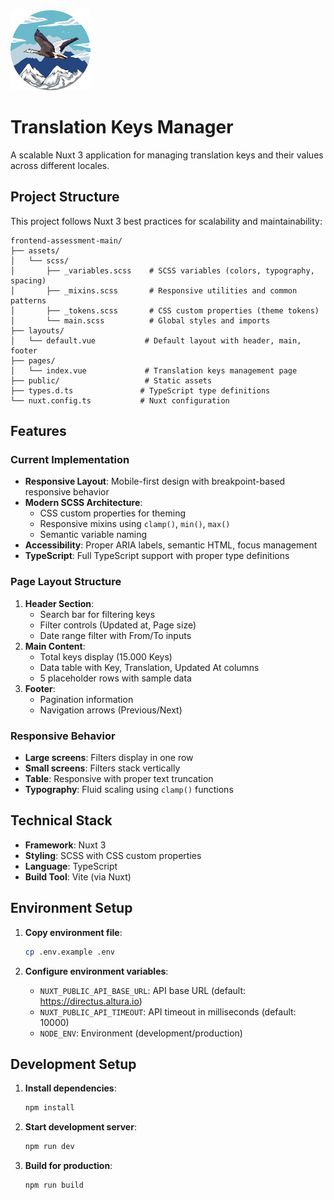 <img src="assets/images/goose.png" class="goose" style="width: 128px; height: 128px"/>

# Translation Keys Manager

A scalable Nuxt 3 application for managing translation keys and their values across different locales.

## Project Structure

This project follows Nuxt 3 best practices for scalability and maintainability:

```
frontend-assessment-main/
├── assets/
│   └── scss/
│       ├── _variables.scss    # SCSS variables (colors, typography, spacing)
│       ├── _mixins.scss       # Responsive utilities and common patterns
│       ├── _tokens.scss       # CSS custom properties (theme tokens)
│       └── main.scss          # Global styles and imports
├── layouts/
│   └── default.vue           # Default layout with header, main, footer
├── pages/
│   └── index.vue             # Translation keys management page
├── public/                   # Static assets
├── types.d.ts               # TypeScript type definitions
└── nuxt.config.ts           # Nuxt configuration
```

## Features

### Current Implementation

- **Responsive Layout**: Mobile-first design with breakpoint-based responsive behavior
- **Modern SCSS Architecture**:
  - CSS custom properties for theming
  - Responsive mixins using `clamp()`, `min()`, `max()`
  - Semantic variable naming
- **Accessibility**: Proper ARIA labels, semantic HTML, focus management
- **TypeScript**: Full TypeScript support with proper type definitions

### Page Layout Structure

1. **Header Section**:
   - Search bar for filtering keys
   - Filter controls (Updated at, Page size)
   - Date range filter with From/To inputs
2. **Main Content**:
   - Total keys display (15.000 Keys)
   - Data table with Key, Translation, Updated At columns
   - 5 placeholder rows with sample data
3. **Footer**:
   - Pagination information
   - Navigation arrows (Previous/Next)

### Responsive Behavior

- **Large screens**: Filters display in one row
- **Small screens**: Filters stack vertically
- **Table**: Responsive with proper text truncation
- **Typography**: Fluid scaling using `clamp()` functions

## Technical Stack

- **Framework**: Nuxt 3
- **Styling**: SCSS with CSS custom properties
- **Language**: TypeScript
- **Build Tool**: Vite (via Nuxt)

## Environment Setup

1. **Copy environment file**:

   ```bash
   cp .env.example .env
   ```

2. **Configure environment variables**:
   - `NUXT_PUBLIC_API_BASE_URL`: API base URL (default: https://directus.altura.io)
   - `NUXT_PUBLIC_API_TIMEOUT`: API timeout in milliseconds (default: 10000)
   - `NODE_ENV`: Environment (development/production)

## Development Setup

1. **Install dependencies**:

   ```bash
   npm install
   ```

2. **Start development server**:

   ```bash
   npm run dev
   ```

3. **Build for production**:
   ```bash
   npm run build
   ```
